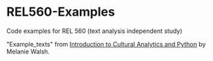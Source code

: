 # REL560-Examples
Code examples for REL 560 (text analysis independent study)

"Example_texts" from [Introduction to Cultural Analytics and Python](https://melaniewalsh.github.io/Intro-Cultural-Analytics/welcome.html) by Melanie Walsh. 
